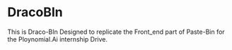# DracoBIn
This is Draco-BIn Designed to replicate the Front_end part of Paste-Bin for the Ploynomial.Ai internship Drive.
